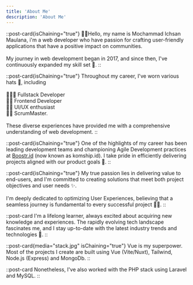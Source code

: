 ```yaml
---
title: 'About Me'
description: 'About Me'
---
```


::post-card{isChaining="true"}
🙋‍♂️Hello, my name is Mochammad Ichsan Maulana, i'm a web developer who have passion for crafting user-friendly
applications that have a positive impact on communities.
<br><br>
My journey in
web development began in 2017, and since then, I've continuously
expanded my skill set 💪.
::

::post-card{isChaining="true"}
Throughout my career, I've worn various hats 🧢, including
<br>
<br>
🦸🏼‍♂️ Fullstack Developer <br>
👨‍💻 Frontend Developer <br>
👨‍🎨 UI/UX enthusiast <br>
🧑‍🏫 ScrumMaster.  <br>
<br>
These diverse experiences have provided me with a
comprehensive understanding of web development.
::

::post-card{isChaining="true"}
One of the highlights of my career has been leading development teams
and championing Agile Development practices at [Boostr.id](https://boostr.id) (now known as komship.id). I take pride in
efficiently delivering projects aligned with our product goals 🎯.
::

::post-card{isChaining="true"}
My true passion lies in delivering value to end-users, and I'm
committed to creating solutions that meet both project objectives and
user needs ✨. 
<br><br>
I'm deeply dedicated to optimizing User Experiences,
believing that a seamless journey is fundamental to every successful
project 🏃‍♂️.
::

::post-card
I'm a lifelong learner, always excited about acquiring new knowledge
and experiences. The rapidly evolving tech landscape fascinates me,
and I stay up-to-date with the latest industry trends and
technologies 🤖. 
::

::post-card{media="stack.jpg" isChaining="true"}
Vue is my superpower. Most of the projects I create are built using Vue (Vite/Nuxt), Tailwind, Node.js (Express) and MongoDb.
::

::post-card
Nonetheless, I've also worked with the PHP stack using Laravel and MySQL.
::